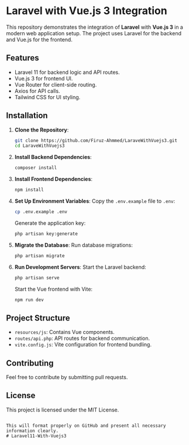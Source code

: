 # Laravel with Vue.js 3 Integration

This repository demonstrates the integration of **Laravel** with **Vue.js 3** in a modern web application setup. The project uses Laravel for the backend and Vue.js for the frontend.

## Features
- Laravel 11 for backend logic and API routes.
- Vue.js 3 for frontend UI.
- Vue Router for client-side routing.
- Axios for API calls.
- Tailwind CSS for UI styling.

## Installation

1. **Clone the Repository**:
   ```bash
   git clone https://github.com/Firuz-Ahmmed/LaraveWithVuejs3.git
   cd LaraveWithVuejs3
   ```

2. **Install Backend Dependencies**:
   ```bash
   composer install
   ```

3. **Install Frontend Dependencies**:
   ```bash
   npm install
   ```

4. **Set Up Environment Variables**:
   Copy the `.env.example` file to `.env`:
   ```bash
   cp .env.example .env
   ```
   Generate the application key:
   ```bash
   php artisan key:generate
   ```

5. **Migrate the Database**:
   Run database migrations:
   ```bash
   php artisan migrate
   ```

6. **Run Development Servers**:
   Start the Laravel backend:
   ```bash
   php artisan serve
   ```
   Start the Vue frontend with Vite:
   ```bash
   npm run dev
   ```

## Project Structure

- `resources/js`: Contains Vue components.
- `routes/api.php`: API routes for backend communication.
- `vite.config.js`: Vite configuration for frontend bundling.

## Contributing
Feel free to contribute by submitting pull requests.

## License
This project is licensed under the MIT License.
```

This will format properly on GitHub and present all necessary information clearly.
#   L a r a v e l 1 1 - W i t h - V u e j s 3  
 
